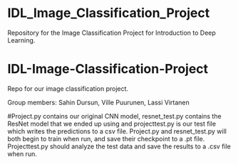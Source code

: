 # IDL_Image_Classification_Project
Repository for the Image Classification Project for Introduction to Deep Learning.

# IDL-Image-Classification-Project
Repo for our image classification project.

Group members: Sahin Dursun, Ville Puurunen, Lassi Virtanen

#Project.py contains our original CNN model, resnet_test.py contains the ResNet model that we ended up using and projecttest.py is our test file which writes the predictions to a csv file. 
Project.py and resnet_test.py will both begin to train when run, and save their checkpoint to a .pt file. Projecttest.py should analyze the test data and save the results to a .csv file when run.
